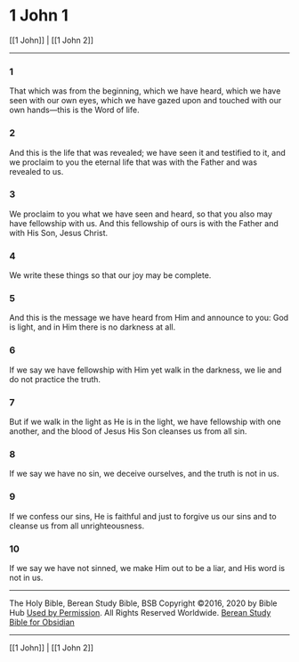 # 1 John 1

[[1 John]] | [[1 John 2]]

---

### 1
That which was from the beginning, which we have heard, which we have seen with our own eyes, which we have gazed upon and touched with our own hands—this is the Word of life.

### 2
And this is the life that was revealed; we have seen it and testified to it, and we proclaim to you the eternal life that was with the Father and was revealed to us.

### 3
We proclaim to you what we have seen and heard, so that you also may have fellowship with us. And this fellowship of ours is with the Father and with His Son, Jesus Christ.

### 4
We write these things so that our joy may be complete.

### 5
And this is the message we have heard from Him and announce to you: God is light, and in Him there is no darkness at all.

### 6
If we say we have fellowship with Him yet walk in the darkness, we lie and do not practice the truth.

### 7
But if we walk in the light as He is in the light, we have fellowship with one another, and the blood of Jesus His Son cleanses us from all sin.

### 8
If we say we have no sin, we deceive ourselves, and the truth is not in us.

### 9
If we confess our sins, He is faithful and just to forgive us our sins and to cleanse us from all unrighteousness.

### 10
If we say we have not sinned, we make Him out to be a liar, and His word is not in us.

---

The Holy Bible, Berean Study Bible, BSB
Copyright ©2016, 2020 by Bible Hub
[Used by Permission](https://berean.bible/terms.htm). All Rights Reserved Worldwide.
[Berean Study Bible for Obsidian](https://github.com/gapmiss/berean-study-bible-for-obsidian)

---

[[1 John]] | [[1 John 2]]

